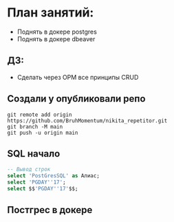 # План занятий:
* Поднять в докере postgres
* Поднять в докере dbeaver

## ДЗ:
* Сделать через ОРМ все принципы CRUD

## Создали у опубликовали репо
```shell
git remote add origin https://github.com/BruhMomentum/nikita_repetitor.git
git branch -M main
git push -u origin main
```

## SQL начало
```sql
-- Вывод строк
select 'PostGresSQL' as Алиас; 
select 'PGDAY''17';
select $$'PGDAY''17'$$; 
```

## Постгрес в докере
```shell

```
